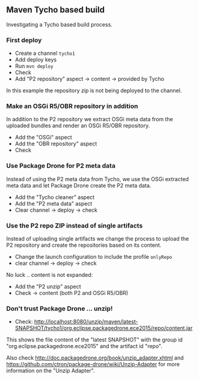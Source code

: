 ## Maven Tycho based build

Investigating a Tycho based build process.

### First deploy

 * Create a channel `tycho1`
 * Add deploy keys
 * Run `mvn deploy`
 * Check
 * Add "P2 repository" aspect -> content -> provided by Tycho
 
In this example the repository zip is not being deployed to the channel.

### Make an OSGi R5/OBR repository in addition

In addition to the P2 repository we extract OSGi meta data from the uploaded
bundles and render an OSGi R5/OBR repository.

 * Add the "OSGi" aspect
 * Add the "OBR repository" aspect
 * Check
 
### Use Package Drone for P2 meta data

Instead of using the P2 meta data from Tycho, we use the
OSGi extracted meta data and let Package Drone create the P2
meta data.

 * Add the "Tycho cleaner" aspect
 * Add the "P2 meta data" aspect
 * Clear channel -> deploy -> check

### Use the P2 repo ZIP instead of single artifacts

Instead of uploading single artifacts we change the process to
upload the P2 repository and create the repositories based on
its content.

 * Change the launch configuration to include the profile `onlyRepo`
 * clear channel -> deploy -> check

No luck .. content is not expanded:

 * Add the "P2 unzip" aspect
 * Check -> content (both P2 and OSGi R5/OBR)

### Don't trust Package Drone ... unzip!

 * Check: <http://localhost:8080/unzip/maven/latest-SNAPSHOT/tycho1/org.eclipse.packagedrone.ece2015/repo/content.jar>
 
This shows the file content of the "latest SNAPSHOT" with the
group id "org.eclipse.packagedrone.ece2015" and the artifact id "repo".
 
Also check <http://doc.packagedrone.org/book/unzip_adapter.xhtml> and
<https://github.com/ctron/package-drone/wiki/Unzip-Adapter>
for more information on the "Unzip Adapter".
 